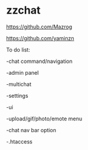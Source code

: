 # zzchat

https://github.com/Mazrog

https://github.com/yaminzn

To do list:

-chat command/navigation

-admin panel

-multichat

-settings

-ui

-upload/gif/photo/emote menu

-chat nav bar option

-.htaccess
